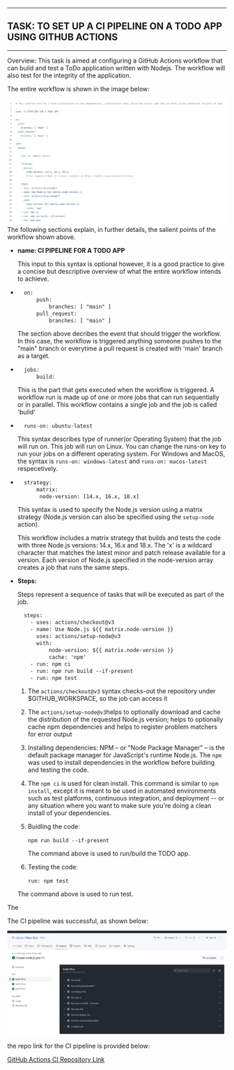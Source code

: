 
___
## TASK: TO SET UP A CI PIPELINE ON A TODO APP USING GITHUB ACTIONS
___

Overview: This task is aimed at configuring a GitHub Actions workflow that can build and test  a ToDo application written with Nodejs. The workflow will also test for the integrity of the application. 

The entire workflow is shown in the image below:

![CI WORKFLOW IMAGE](./images/workflow.PNG 'Entire CI Workflow')
The following sections explain, in further details, the salient points of the workflow shown above.


*   **name: CI PIPELINE FOR A TODO APP**

    This input to this syntax is optional however, it is a good practice to give a concise but descriptive overview of what the entire workflow intends to achieve.

*       on:
            push:
                branches: [ "main" ]
            pull_request:
                branches: [ "main" ]

    The section above decribes the event that should trigger the workflow. In this case, the workflow is triggered anything someone pushes to the "main" branch or everytime a pull request is created with 'main' branch as a target.

*       jobs:
            build:

    This is the part that gets executed when the workflow is triggered. A workflow run is made up of one or more jobs that can run sequentially or in parallel. This workflow contains a single job and the job is called 'build'


*       runs-on: ubuntu-latest

    This syntax describes type of runner(or Operating System) that the job will run on. This job will run on Linux. You can change the runs-on key to run your jobs on a different operating system. For Windows and MacOS, the syntax is `runs-on: windows-latest` and `runs-on: macos-latest` respecetively.


*       strategy:
            matrix:
             node-version: [14.x, 16.x, 18.x]
    This syntax is used to specify the Node.js version using a matrix strategy (Node.js version can also be specified using the `setup-node` action).
    
    This workflow includes a matrix strategy that builds and tests the code with three Node.js versions: 14.x, 16.x and 18.x. The 'x' is a wildcard character that matches the latest minor and patch release available for a version. Each version of Node.js specified in the node-version array creates a job that runs the same steps.


* **Steps:**

    Steps represent a sequence of tasks that will be executed as part of the job.
      
        steps:
          - uses: actions/checkout@v3
          - name: Use Node.js ${{ matrix.node-version }}
            uses: actions/setup-node@v3
            with:
                node-version: ${{ matrix.node-version }}
                cache: 'npm'
          - run: npm ci
          - run: npm run build --if-present
          - run: npm test
    1. The `actions/checkout@v3` syntax checks-out the repository under $GITHUB_WORKSPACE, so the job can access it
    
    2. The `actions/setup-node@v3`helps to optionally download and cache the distribution of the requested Node.js version; helps to optionally cache npm dependencies and helps to register problem matchers for error output

    3. Installing dependencies: NPM – or "Node Package Manager" – is the default package manager for JavaScript's runtime Node.js. The `npm` was used to install dependencies in the workflow before building and testing the code.
    4. The `npm ci` is used for clean install. This command is similar to `npm install`, except it is meant to be used in automated environments such as test platforms, continuous integration, and deployment -- or any situation where you want to make sure you're doing a clean install of your dependencies.
    5. Buidling the code:

         `npm run build --if-present`

        The command above is used to run/build the TODO app.

    6. Testing the code:
       
         `run: npm test`

    The command above is used to run test.


The

The CI pipeline was successful, as shown below:
 

 ![CI Pipeline](./images/pipeline.PNG 'CI Pipeline')


the repo link for the CI pipeline is provided below:

[GitHub Actions CI Repository Link](https://github.com/sileola/Max-Test.git)